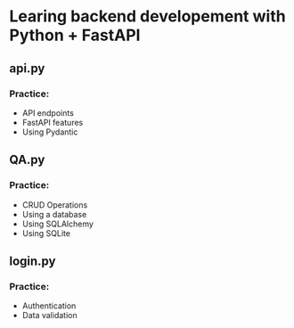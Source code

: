 # Learing backend developement with Python + FastAPI

## api.py
### Practice:
- API endpoints
- FastAPI features
- Using Pydantic

## QA.py
### Practice:
- CRUD Operations
- Using a database
- Using SQLAlchemy
- Using SQLite

## login.py
### Practice:
- Authentication
- Data validation
